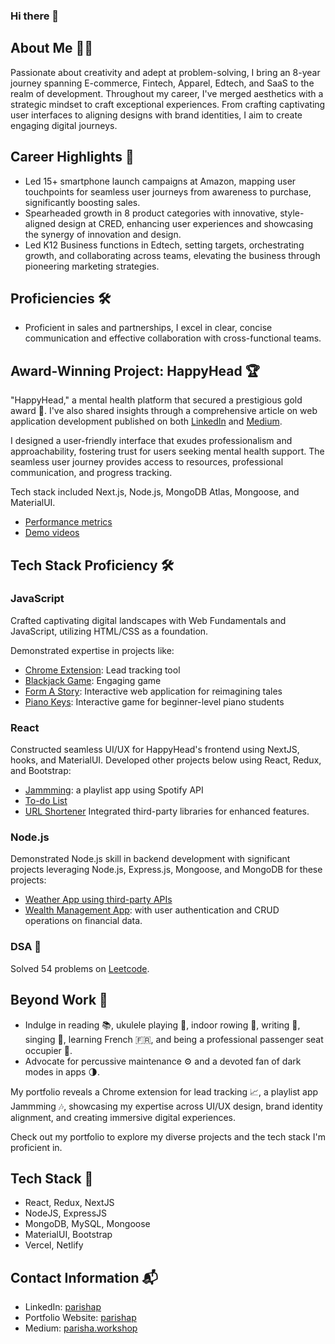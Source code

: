 ### Hi there 👋

## About Me 👩‍💻

Passionate about creativity and adept at problem-solving, I bring an 8-year journey spanning E-commerce, Fintech, Apparel, Edtech, and SaaS to the realm of development. Throughout my career, I've merged aesthetics with a strategic mindset to craft exceptional experiences. From crafting captivating user interfaces to aligning designs with brand identities, I aim to create engaging digital journeys.

## Career Highlights 🚀

- Led 15+ smartphone launch campaigns at Amazon, mapping user touchpoints for seamless user journeys from awareness to purchase, significantly boosting sales.
- Spearheaded growth in 8 product categories with innovative, style-aligned design at CRED, enhancing user experiences and showcasing the synergy of innovation and design.
- Led K12 Business functions in Edtech, setting targets, orchestrating growth, and collaborating across teams, elevating the business through pioneering marketing strategies.

## Proficiencies 🛠️

- Proficient in sales and partnerships, I excel in clear, concise communication and effective collaboration with cross-functional teams.

## Award-Winning Project: HappyHead 🏆

"HappyHead," a mental health platform  that secured a prestigious gold award 🥇. I've also shared insights through a comprehensive article on web application development published on both [LinkedIn](https://www.linkedin.com/in/parishap/) and [Medium](https://medium.com/@parisha.workshop). 

I designed a user-friendly interface that exudes professionalism and approachability, fostering trust for users seeking mental health support. The seamless user journey provides access to resources, professional communication, and progress tracking. 

Tech stack included Next.js, Node.js, MongoDB Atlas, Mongoose, and MaterialUI.

- [Performance metrics](https://drive.google.com/file/d/1QbyXX3CgT31CGUqsk6pb6mVq1E52ItAn/view) 
- [Demo videos](https://www.youtube.com/watch?v=MNFZex2UzBc&list=PLpqbIzYggb_yGfrrcruuKkjdJoy3TVyvd&ab_channel=Parisha)

## Tech Stack Proficiency 🛠️

### JavaScript

Crafted captivating digital landscapes with Web Fundamentals and JavaScript, utilizing HTML/CSS as a foundation.

Demonstrated expertise in projects like:
- [Chrome Extension](https://github.com/PotzarellaMozarella/Lead-Tracker_Chrome-extension): Lead tracking tool
- [Blackjack Game](https://black-jack-game-alpha.vercel.app): Engaging game
- [Form A Story](https://form-a-story-azure.vercel.app): Interactive web application for reimagining tales
- [Piano Keys](https://piano-keys.vercel.app): Interactive game for beginner-level piano students

### React

Constructed seamless UI/UX for HappyHead's frontend using NextJS, hooks, and MaterialUI.
Developed other projects below using React, Redux, and Bootstrap:
- [Jammming](https://jamming-with-spotify-10gjn1xyr-potzarellamozarella.vercel.app): a playlist app using Spotify API
- [To-do List](https://pesto-projects-ovki.vercel.app)
- [URL Shortener](https://smolurlshortener.netlify.app)
Integrated third-party libraries for enhanced features.

### Node.js

Demonstrated Node.js skill in backend development with significant projects leveraging Node.js, Express.js, Mongoose, and MongoDB for these projects:
- [Weather App using third-party APIs](https://weather-app-210i.onrender.com/)
- [Wealth Management App](https://github.com/PotzarellaMozarella/Pesto-Projects/tree/master/Week-14/wealthapp): with user authentication and CRUD operations on financial data.

### DSA 🧩

Solved 54 problems on [Leetcode](https://leetcode.com/ParishaP/).


## Beyond Work 🌟

- Indulge in reading 📚, ukulele playing 🎵, indoor rowing 🚣, writing 📝, singing 🎤, learning French 🇫🇷, and being a professional passenger seat occupier 🚗.
- Advocate for percussive maintenance ⚙️ and a devoted fan of dark modes in apps 🌗.

My portfolio reveals a Chrome extension for lead tracking 📈, a playlist app Jammming 🎶, showcasing my expertise across UI/UX design, brand identity alignment, and creating immersive digital experiences.

Check out my portfolio to explore my diverse projects and the tech stack I'm proficient in.

## Tech Stack 🚀

- React, Redux, NextJS
- NodeJS, ExpressJS
- MongoDB, MySQL, Mongoose
- MaterialUI, Bootstrap
- Vercel, Netlify

## Contact Information 📬

- LinkedIn: [parishap](https://www.linkedin.com/in/parishap/)
- Portfolio Website: [parishap](https://www.linkedin.com/in/parishap/)
- Medium: [parisha.workshop](https://medium.com/@parisha.workshop)

